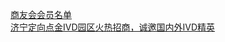  
[商友会会员名单](http://www.dianyue.me/archives/790/g2m5vk12wnfgyg16/)  
[济宁定向点金IVD园区火热招商，诚邀国内外IVD精英](http://www.dianyue.me/archives/374/241e8eo7czyq8zli/)